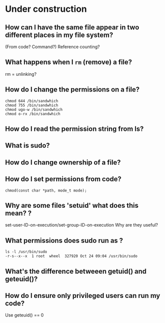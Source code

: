 # Under construction


## How can I have the same file appear in two different places in my file system?
(From code? Command?)
Reference counting?

## What happens when I `rm` (remove) a file?
rm = unlinking?

## How do I change the permissions on a file?
```
chmod 644 /bin/sandwhich
chmod 755 /bin/sandwhich
chmod ugo-w /bin/sandwhich
chmod o-rx /bin/sandwhich
```

## How do I read the permission string from ls?

## What is sudo?

## How do I change ownership of a file?

## How do I set permissions from code?

`chmod(const char *path, mode_t mode);`

## Why are some files 'setuid' what does this mean? ?
set-user-ID-on-execution/set-group-ID-on-execution
Why are they useful?

## What permissions does sudo run as ?
```
ls -l /usr/bin/sudo
-r-s--x--x  1 root  wheel  327920 Oct 24 09:04 /usr/bin/sudo
```
## What's the difference betweeen getuid() and geteuid()?
## How do I ensure only privileged users can run my code?
Use geteuid() == 0
